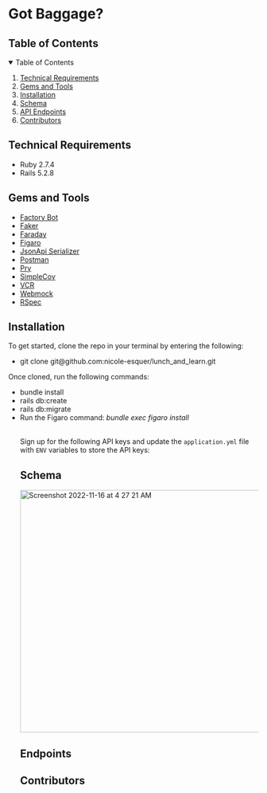 # Got Baggage?


<h2> Table of Contents</h2>
<details open="open">
<summary>Table of Contents</summary>
  <ol>
    <li><a href="#technical-requirements"> Technical Requirements</a></li>
    <li><a href="#gems-and-tools"> Gems and Tools</a></li>
    <li><a href="#installation"> Installation</a></li>
    <li><a href="#schema"> Schema</a></li>
    <li><a href="#endpoints"> API Endpoints</a></li>
    <li><a href="#contributors"> Contributors</a></li>
  </ol>
</details>

<h2 id="technical-requirements">Technical Requirements</h2>
<ul>
<li>Ruby 2.7.4</li>
<li>Rails 5.2.8</li>
</ul>

<h2 id="gems-and-tools">Gems and Tools</h2>
<ul>
  <li><a href="https://github.com/thoughtbot/factory_bot_rails">Factory Bot</a></li>
  <li><a href="https://github.com/faker-ruby/faker">Faker</a></li>
  <li><a href="https://github.com/lostisland/faraday">Faraday</a></li>
  <li><a href="https://github.com/laserlemon/figaro">Figaro</a></li>
  <li><a href="https://github.com/jsonapi-serializer/jsonapi-serializer#installation">JsonApi Serializer</a></li>
  <li><a href="https://www.postman.com/">Postman</a></li>
  <li><a href="https://github.com/pry/pry">Pry</a></li>
  <li><a href="https://github.com/simplecov-ruby/simplecov">SimpleCov</a></li>
  <li><a href="https://relishapp.com/vcr/vcr/docs">VCR</a></li>
  <li><a href="https://github.com/bblimke/webmock">Webmock</a></li>
  <li><a href="https://github.com/rspec/rspec-rails">RSpec</a></li>
</ul>

<h2 id="installation"> Installation </h2>

To get started, clone the repo in your terminal by entering the following:
<ul>
  <li>git clone git@github.com:nicole-esquer/lunch_and_learn.git</li>
</ul>  
   
Once cloned, run the following commands:
<ul>
  <li>bundle install</li>
  <li>rails db:create</li>
  <li>rails db:migrate</li>
  <li>Run the Figaro command: <em>bundle exec figaro install</em></li><br>

Sign up for the following API keys and update the `application.yml` file with `ENV` variables to store the API keys: <br>

<h2 id="schema"> Schema</h2>

<img width="487" alt="Screenshot 2022-11-16 at 4 27 21 AM" src="https://user-images.githubusercontent.com/98506079/205390500-766a72f2-1e6e-4bc8-9a10-dcb28c9b1be8.png">

<h2 id="endpoints"> Endpoints</h2>

<h2 id="contributors"> Contributors</h2>